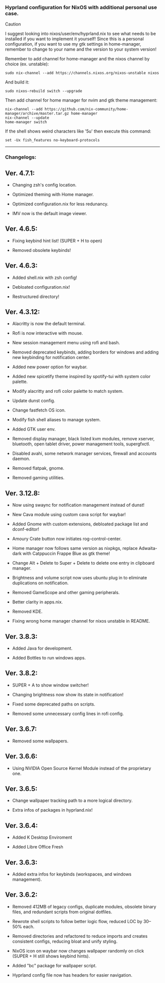 ### Hyprland configuration for NixOS with additional personal use case.

> [!CAUTION] 
> I suggest looking into nixos/user/env/hyprland.nix to see what needs to be installed if you want to implement it yourself!
> Since this is a personal configuration, if you want to use my gtk settings in home-manager, remember to change to your name and the version to your system version!

Remember to add channel for home-manager and the nixos channel by choice (ex. unstable):

```
sudo nix-channel --add https://channels.nixos.org/nixos-unstable nixos
```
And build it:

```
sudo nixos-rebuild switch --upgrade
```

Then add channel for home manager for nvim and gtk theme management:

```
nix-channel --add https://github.com/nix-community/home-manager/archive/master.tar.gz home-manager
nix-channel --update
home-manager switch
```

If the shell shows weird characters like '5u' then execute this command:

```
set -Ux fish_features no-keyboard-protocols
```

---
### Changelogs:

## Ver. 4.7.1:

- Changing zsh's config location.

- Optimized theming with Home manager.

- Optimized configuration.nix for less redunancy.

- IMV now is the default image viewer.

## Ver. 4.6.5:

- Fixing keybind hint list! (SUPER + H to open)

- Removed obsolete keybinds!

## Ver. 4.6.3:

- Added shell.nix with zsh config!

- Debloated configuration.nix!

- Restructured directory!

## Ver. 4.3.12:

- Alacritty is now the default terminal.

- Rofi is now interactive with mouse.

- New session management menu using rofi and bash.

- Removed deprecated keybinds, adding borders for windows and adding new keybinding for notification center.

- Added new power option for waybar.

- Added new spicetify theme inspired by spotify-tui with system color palette.

- Modify alacritty and rofi color palette to match system.

- Update dunst config.

- Change fastfetch OS icon.

- Modify fish shell aliases to manage system.

- Added GTK user env.

- Removed display manager, black listed kvm modules, remove xserver, bluetooth, open tablet driver, power management tools, supergfxctl.

- Disabled avahi, some network manager services, firewall and accounts daemon.

- Removed flatpak, gnome.

- Removed gaming utilities.

## Ver. 3.12.8:

- Now using swaync for notification management instead of dunst!

- New Cava module using custom cava script for waybar!

- Added Gnome with custom extensions, debloated package list and dconf-editor!

- Amoury Crate button now initiates rog-control-center.

- Home manager now follows same version as nixpkgs, replace Adwaita-dark with Catppuccin Frappe Blue as gtk theme!

- Change Alt + Delete to Super + Delete to delete one entry in clipboard manager.

- Brightness and volume script now uses ubuntu plug in to eliminate duplications on notification.

- Removed GameScope and other gaming peripherals.

- Better clarity in apps.nix.

- Removed KDE.

- Fixing wrong home manager channel for nixos unstable in README.

## Ver. 3.8.3:

- Added Java for development.

- Added Bottles to run windows apps.

## Ver. 3.8.2:

- SUPER + A to show window switcher!

- Changing brightness now show its state in notification!

- Fixed some deprecated paths on scripts.

- Removed some unnecessary config lines in rofi config.

## Ver. 3.6.7:

- Removed some wallpapers.

## Ver. 3.6.6:

- Using NVIDIA Open Source Kernel Module instead of the proprietary one.

## Ver. 3.6.5:

- Change wallpaper tracking path to a more logical directory.

- Extra infos of packages in hyprland.nix!

## Ver. 3.6.4:

- Added K Desktop Enviroment

- Added Libre Office Fresh

## Ver. 3.6.3:

- Added extra infos for keybinds (workspaces, and windows management).

## Ver. 3.6.2:

- Removed 412MB of legacy configs, duplicate modules, obsolete binary files, and redundant scripts from original dotfiles.

- Rewrote  shell scripts to follow better logic flow, reduced LOC by 30–50% each.

- Removed directories and refactored  to reduce imports and creates consistent configs, reducing bloat and unify styling.

- NixOS icon on waybar now changes wallpaper randomly on click (SUPER + H still shows keybind hints).

- Added "bc" package for wallpaper script.

- Hyprland config file now has headers for easier navigation.
